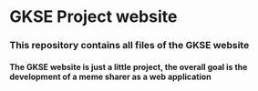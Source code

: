 # GKSE Project website
### This repository contains all files of the GKSE website
#### The GKSE website is just a little project, the overall goal is the development of a meme sharer as a web application
